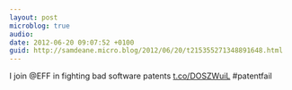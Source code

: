 ```yaml
---
layout: post
microblog: true
audio: 
date: 2012-06-20 09:07:52 +0100
guid: http://samdeane.micro.blog/2012/06/20/t215355271348891648.html
---
```

I join @EFF in fighting bad software patents [t.co/DOSZWuiL](https://t.co/DOSZWuiL) #patentfail
